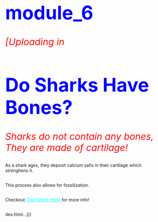 # module_6
[Uploading in<!DOCTYPE html>
<html>
<head>
<style> 
h1   {
    color       : blue;
    font-style  : bold;
    font-size   : 60px;
  }
p    {
    color       : red;
    font-style  : italic;
    font-size   : 30px;
    
  } 
</style> 
<style>
a    {
    color: aqua;
    font-style: italic;
}
</style>
<title>Fun Facts!</title>
</head>
<body>
   <h1> Do Sharks Have Bones? </h1> 
   <p> Sharks do not contain any bones, They are made of cartilage! </p>
    </p>As a shark ages, they deposit calcium salts in their cartilage which strenghens it. </p>
    </p>This process also allows for fossilization. </p> 
</body>
    </p> Checkout <a href="https://en.wikipedia.org/wiki/Shark"> Cool Shark facts </a> for more info!</p>
</html>dex.html…]()


